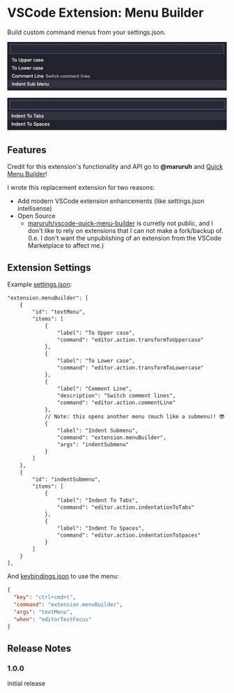 # VSCode Extension: Menu Builder

Build custom command menus from your settings.json.

![Custom Menu](https://raw.githubusercontent.com/kylpo/vscode-menu-builder/main/assets/Custom%20Menu.jpg)

![Submenu from previoul menu](https://raw.githubusercontent.com/kylpo/vscode-menu-builder/main/assets/Submenu.jpg)

## Features

Credit for this extension's functionality and API go to **@maruruh** and [Quick Menu Builder](https://marketplace.visualstudio.com/items?itemName=maruruh.vscode-quick-menu-builder)!

I wrote this replacement extension for two reasons:

- Add modern VSCode extension enhancements (like settings.json intellisense)
- Open Source
  - [maruruh/vscode-quick-menu-builder](https://github.com/maruruh/vscode-quick-menu-builder) is curretly not public, and I don't like to rely on extensions that I can not make a fork/backup of. (I.e. I don't want the unpublishing of an extension from the VSCode Marketplace to affect me.)

## Extension Settings

Example [settings.json](https://code.visualstudio.com/docs/getstarted/settings#_settings-file-locations):

```json5
"extension.menuBuilder": [
    {
        "id": "textMenu",
        "items": [
            {
                "label": "To Upper case",
                "command": "editor.action.transformToUppercase"
            },
            {
                "label": "To Lower case",
                "command": "editor.action.transformToLowercase"
            },
            {
                "label": "Comment Line",
                "description": "Switch comment lines",
                "command": "editor.action.commentLine"
            },
            // Note: this opens another menu (much like a submenu)! 😎
            {
                "label": "Indent Submenu",
                "command": "extension.menuBuilder",
                "args": "indentSubmenu"
            }
        ]
    },
    {
        "id": "indentSubmenu",
        "items": [
            {
                "label": "Indent To Tabs",
                "command": "editor.action.indentationToTabs"
            },
            {
                "label": "Indent To Spaces",
                "command": "editor.action.indentationToSpaces"
            }
        ]
    }
],
```

And [keybindings.json](https://code.visualstudio.com/docs/getstarted/keybindings#_advanced-customization) to use the menu:

```json
{
  "key": "ctrl+cmd+t",
  "command": "extension.menuBuilder",
  "args": "textMenu",
  "when": "editorTextFocus"
}
```

## Release Notes

### 1.0.0

Initial release
